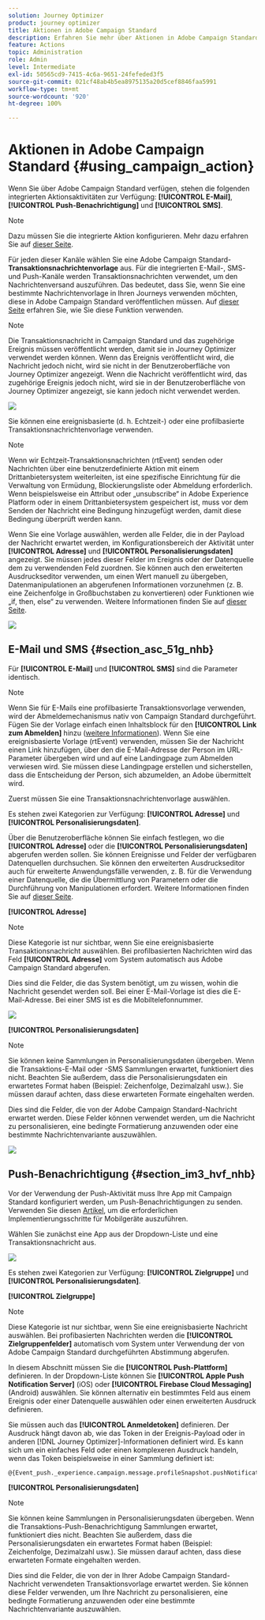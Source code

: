 ```yaml
---
solution: Journey Optimizer
product: journey optimizer
title: Aktionen in Adobe Campaign Standard
description: Erfahren Sie mehr über Aktionen in Adobe Campaign Standard
feature: Actions
topic: Administration
role: Admin
level: Intermediate
exl-id: 50565cd9-7415-4c6a-9651-24fefeded3f5
source-git-commit: 021cf48ab4b5ea8975135a20d5cef8846faa5991
workflow-type: tm+mt
source-wordcount: '920'
ht-degree: 100%

---
```


# Aktionen in Adobe Campaign Standard {#using_campaign_action}

Wenn Sie über Adobe Campaign Standard verfügen, stehen die folgenden integrierten Aktionsaktivitäten zur Verfügung: **[!UICONTROL E-Mail]**, **[!UICONTROL Push-Benachrichtigung]** und **[!UICONTROL SMS]**.

>[!NOTE]
>
>Dazu müssen Sie die integrierte Aktion konfigurieren. Mehr dazu erfahren Sie auf [dieser Seite](../action/acs-action.md).

Für jeden dieser Kanäle wählen Sie eine Adobe Campaign Standard-**Transaktionsnachrichtenvorlage** aus. Für die integrierten E-Mail-, SMS- und Push-Kanäle werden Transaktionsnachrichten verwendet, um den Nachrichtenversand auszuführen. Das bedeutet, dass Sie, wenn Sie eine bestimmte Nachrichtenvorlage in Ihren Journeys verwenden möchten, diese in Adobe Campaign Standard veröffentlichen müssen. Auf [dieser Seite](https://experienceleague.adobe.com/docs/campaign-standard/using/communication-channels/transactional-messaging/getting-started-with-transactional-msg.html?lang=de) erfahren Sie, wie Sie diese Funktion verwenden.

>[!NOTE]
>
>Die Transaktionsnachricht in Campaign Standard und das zugehörige Ereignis müssen veröffentlicht werden, damit sie in Journey Optimizer verwendet werden können. Wenn das Ereignis veröffentlicht wird, die Nachricht jedoch nicht, wird sie nicht in der Benutzeroberfläche von Journey Optimizer angezeigt. Wenn die Nachricht veröffentlicht wird, das zugehörige Ereignis jedoch nicht, wird sie in der Benutzeroberfläche von Journey Optimizer angezeigt, sie kann jedoch nicht verwendet werden.

![](assets/journey59.png)

Sie können eine ereignisbasierte (d. h. Echtzeit-) oder eine profilbasierte Transaktionsnachrichtenvorlage verwenden.

>[!NOTE]
>
>Wenn wir Echtzeit-Transaktionsnachrichten (rtEvent) senden oder Nachrichten über eine benutzerdefinierte Aktion mit einem Drittanbietersystem weiterleiten, ist eine spezifische Einrichtung für die Verwaltung von Ermüdung, Blockierungsliste oder Abmeldung erforderlich. Wenn beispielsweise ein Attribut oder „unsubscribe“ in Adobe Experience Platform oder in einem Drittanbietersystem gespeichert ist, muss vor dem Senden der Nachricht eine Bedingung hinzugefügt werden, damit diese Bedingung überprüft werden kann.

Wenn Sie eine Vorlage auswählen, werden alle Felder, die in der Payload der Nachricht erwartet werden, im Konfigurationsbereich der Aktivität unter **[!UICONTROL Adresse]** und **[!UICONTROL Personalisierungsdaten]** angezeigt. Sie müssen jedes dieser Felder im Ereignis oder der Datenquelle dem zu verwendenden Feld zuordnen. Sie können auch den erweiterten Ausdruckseditor verwenden, um einen Wert manuell zu übergeben, Datenmanipulationen an abgerufenen Informationen vorzunehmen (z. B. eine Zeichenfolge in Großbuchstaben zu konvertieren) oder Funktionen wie „if, then, else“ zu verwenden. Weitere Informationen finden Sie auf [dieser Seite](expression/expressionadvanced.md).

![](assets/journey60.png)

## E-Mail und SMS {#section_asc_51g_nhb}

Für **[!UICONTROL E-Mail]** und **[!UICONTROL SMS]** sind die Parameter identisch.

>[!NOTE]
>
>Wenn Sie für E-Mails eine profilbasierte Transaktionsvorlage verwenden, wird der Abmeldemechanismus nativ von Campaign Standard durchgeführt. Fügen Sie der Vorlage einfach einen Inhaltsblock für den **[!UICONTROL Link zum Abmelden]** hinzu ([weitere Informationen](https://experienceleague.adobe.com/docs/campaign-standard/using/communication-channels/transactional-messaging/getting-started-with-transactional-msg.html)). Wenn Sie eine ereignisbasierte Vorlage (rtEvent) verwenden, müssen Sie der Nachricht einen Link hinzufügen, über den die E-Mail-Adresse der Person im URL-Parameter übergeben wird und auf eine Landingpage zum Abmelden verwiesen wird. Sie müssen diese Landingpage erstellen und sicherstellen, dass die Entscheidung der Person, sich abzumelden, an Adobe übermittelt wird.

Zuerst müssen Sie eine Transaktionsnachrichtenvorlage auswählen.

Es stehen zwei Kategorien zur Verfügung: **[!UICONTROL Adresse]** und **[!UICONTROL Personalisierungsdaten]**.

Über die Benutzeroberfläche können Sie einfach festlegen, wo die **[!UICONTROL Adresse]** oder die **[!UICONTROL Personalisierungsdaten]** abgerufen werden sollen. Sie können Ereignisse und Felder der verfügbaren Datenquellen durchsuchen. Sie können den erweiterten Ausdruckseditor auch für erweiterte Anwendungsfälle verwenden, z. B. für die Verwendung einer Datenquelle, die die Übermittlung von Parametern oder die Durchführung von Manipulationen erfordert. Weitere Informationen finden Sie auf [dieser Seite](expression/expressionadvanced.md).

**[!UICONTROL Adresse]**

>[!NOTE]
>
>Diese Kategorie ist nur sichtbar, wenn Sie eine ereignisbasierte Transaktionsnachricht auswählen. Bei profilbasierten Nachrichten wird das Feld **[!UICONTROL Adresse]** vom System automatisch aus Adobe Campaign Standard abgerufen.

Dies sind die Felder, die das System benötigt, um zu wissen, wohin die Nachricht gesendet werden soll. Bei einer E-Mail-Vorlage ist dies die E-Mail-Adresse. Bei einer SMS ist es die Mobiltelefonnummer.

![](assets/journey61.png)

**[!UICONTROL Personalisierungsdaten]**

>[!NOTE]
>
>Sie können keine Sammlungen in Personalisierungsdaten übergeben. Wenn die Transaktions-E-Mail oder -SMS Sammlungen erwartet, funktioniert dies nicht. Beachten Sie außerdem, dass die Personalisierungsdaten ein erwartetes Format haben (Beispiel: Zeichenfolge, Dezimalzahl usw.). Sie müssen darauf achten, dass diese erwarteten Formate eingehalten werden.

Dies sind die Felder, die von der Adobe Campaign Standard-Nachricht erwartet werden. Diese Felder können verwendet werden, um die Nachricht zu personalisieren, eine bedingte Formatierung anzuwenden oder eine bestimmte Nachrichtenvariante auszuwählen.

![](assets/journey62.png)

## Push-Benachrichtigung {#section_im3_hvf_nhb}

Vor der Verwendung der Push-Aktivität muss Ihre App mit Campaign Standard konfiguriert werden, um Push-Benachrichtigungen zu senden. Verwenden Sie diesen [Artikel](https://helpx.adobe.com/de/campaign/kb/integrate-mobile-sdk.html?lang=de), um die erforderlichen Implementierungsschritte für Mobilgeräte auszuführen.

Wählen Sie zunächst eine App aus der Dropdown-Liste und eine Transaktionsnachricht aus.

![](assets/journey62bis.png)

Es stehen zwei Kategorien zur Verfügung: **[!UICONTROL Zielgruppe]** und **[!UICONTROL Personalisierungsdaten]**.

**[!UICONTROL Zielgruppe]**

>[!NOTE]
>
>Diese Kategorie ist nur sichtbar, wenn Sie eine ereignisbasierte Nachricht auswählen. Bei profibasierten Nachrichten werden die **[!UICONTROL Zielgruppenfelder]** automatisch vom System unter Verwendung der von Adobe Campaign Standard durchgeführten Abstimmung abgerufen.

In diesem Abschnitt müssen Sie die **[!UICONTROL Push-Plattform]** definieren. In der Dropdown-Liste können Sie **[!UICONTROL Apple Push Notification Server]** (iOS) oder **[!UICONTROL Firebase Cloud Messaging]** (Android) auswählen. Sie können alternativ ein bestimmtes Feld aus einem Ereignis oder einer Datenquelle auswählen oder einen erweiterten Ausdruck definieren.

Sie müssen auch das **[!UICONTROL Anmeldetoken]** definieren. Der Ausdruck hängt davon ab, wie das Token in der Ereignis-Payload oder in anderen [!DNL Journey Optimizer]-Informationen definiert wird. Es kann sich um ein einfaches Feld oder einen komplexeren Ausdruck handeln, wenn das Token beispielsweise in einer Sammlung definiert ist:

```
@{Event_push._experience.campaign.message.profileSnapshot.pushNotificationTokens.first().token}
```

**[!UICONTROL Personalisierungsdaten]**

>[!NOTE]
>
>Sie können keine Sammlungen in Personalisierungsdaten übergeben. Wenn die Transaktions-Push-Benachrichtigung Sammlungen erwartet, funktioniert dies nicht. Beachten Sie außerdem, dass die Personalisierungsdaten ein erwartetes Format haben (Beispiel: Zeichenfolge, Dezimalzahl usw.). Sie müssen darauf achten, dass diese erwarteten Formate eingehalten werden.

Dies sind die Felder, die von der in Ihrer Adobe Campaign Standard-Nachricht verwendeten Transaktionsvorlage erwartet werden. Sie können diese Felder verwenden, um Ihre Nachricht zu personalisieren, eine bedingte Formatierung anzuwenden oder eine bestimmte Nachrichtenvariante auszuwählen.
